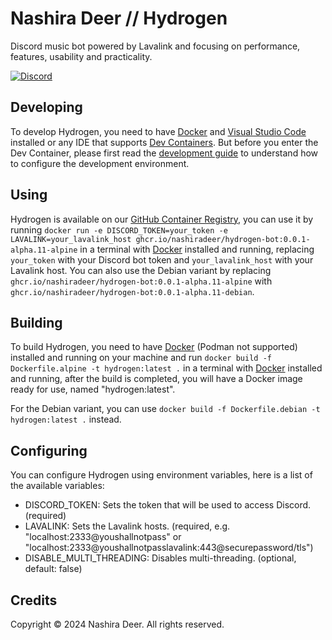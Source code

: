# Nashira Deer // Hydrogen

Discord music bot powered by Lavalink and focusing on performance, features, usability and practicality.

[![Discord](https://img.shields.io/badge/Discord%20Bot-5865F2?style=for-the-badge&logo=discord&logoColor=%23fff)](https://discord.com/api/oauth2/authorize?client_id=1128087591179268116&permissions=275417975808&scope=bot+applications.commands)

## Developing

To develop Hydrogen, you need to have [Docker](https://docker.com) and [Visual Studio Code](https://code.visualstudio.com) installed or any IDE that supports [Dev Containers](https://containers.dev). But before you enter the Dev Container, please first read the [development guide](dev/README.md) to understand how to configure the development environment.

## Using

Hydrogen is available on our [GitHub Container Registry](https://github.com/nashiradeer/hydrogen-bot/pkgs/container/hydrogen-bot), you can use it by running `docker run -e DISCORD_TOKEN=your_token -e LAVALINK=your_lavalink_host ghcr.io/nashiradeer/hydrogen-bot:0.0.1-alpha.11-alpine` in a terminal with [Docker](https://docker.com) installed and running, replacing `your_token` with your Discord bot token and `your_lavalink_host` with your Lavalink host. You can also use the Debian variant by replacing `ghcr.io/nashiradeer/hydrogen-bot:0.0.1-alpha.11-alpine` with `ghcr.io/nashiradeer/hydrogen-bot:0.0.1-alpha.11-debian`.

## Building

To build Hydrogen, you need to have [Docker](https://docker.com) (Podman not supported) installed and running on your machine and run `docker build -f Dockerfile.alpine -t hydrogen:latest .` in a terminal with [Docker](https://docker.com) installed and running, after the build is completed, you will have a Docker image ready for use, named "hydrogen:latest".

For the Debian variant, you can use `docker build -f Dockerfile.debian -t hydrogen:latest .` instead.

## Configuring

You can configure Hydrogen using environment variables, here is a list of the available variables:

- DISCORD_TOKEN: Sets the token that will be used to access Discord. (required)
- LAVALINK: Sets the Lavalink hosts. (required, e.g. "localhost:2333@youshallnotpass" or "localhost:2333@youshallnotpasslavalink:443@securepassword/tls")
- DISABLE_MULTI_THREADING: Disables multi-threading. (optional, default: false)

## Credits

Copyright © 2024 Nashira Deer. All rights reserved.
